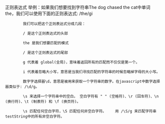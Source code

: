 正则表达式
           举例：如果我们想要找到字符串The dog chased the cat中单词 the，我们可以使用下面的正则表达式: /the/gi

            我们可以把这个正则表达式分成几段：

            / 是这个正则表达式的头部

            the 是我们想要匹配的模式

            / 是这个正则表达式的尾部

            g 代表着 global(全局)，意味着返回所有的匹配而不仅仅是第一个。

            i 代表着忽略大小写，意思是当我们寻找匹配的字符串的时候忽略掉字母的大小写。
            
            数字字选择器\d，意思是被用来获取一个字符串的数字。在javascript中数字选择器类似于: /\d/g。
            
            \s 来选择一个字符串中的空白。 空白字符有 " " (空格符)、\r (回车符)、\n (换行符)、\t (制表符) 和 \f (换页符)。
            
            \s 匹配任何空白字符，\S 匹配任何非空白字符。    用 /\S/g 来匹配字符串testString中的所有非空白字符。
             
             
